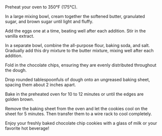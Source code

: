 Preheat your oven to 350°F (175°C).

In a large mixing bowl, cream together the softened butter, granulated sugar, and brown sugar until light and fluffy.

Add the eggs one at a time, beating well after each addition. Stir in the vanilla extract.

In a separate bowl, combine the all-purpose flour, baking soda, and salt. Gradually add this dry mixture to the butter mixture, mixing well after each addition.

Fold in the chocolate chips, ensuring they are evenly distributed throughout the dough.

Drop rounded tablespoonfuls of dough onto an ungreased baking sheet, spacing them about 2 inches apart.

Bake in the preheated oven for 10 to 12 minutes or until the edges are golden brown.

Remove the baking sheet from the oven and let the cookies cool on the sheet for 5 minutes. Then transfer them to a wire rack to cool completely.

Enjoy your freshly baked chocolate chip cookies with a glass of milk or your favorite hot beverage!
